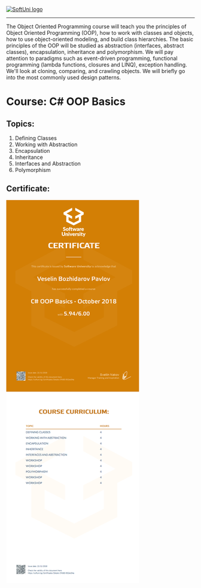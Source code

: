 <a href="https://softuni.bg/trainings/courses" rel="Courses">  ![SoftUni logo][logo] <a/>

[logo]: http://innovationstarterbox.bg/wp-content/uploads/2016/05/Softuni_logo_trasparent.png "Logo Title Text 2"

---
The Object Oriented Programming course will teach you the principles of Object Oriented Programming (OOP), how to work with classes and objects, how to use object-oriented modeling, and build class hierarchies. The basic principles of the OOP will be studied as abstraction (interfaces, abstract classes), encapsulation, inheritance and polymorphism. We will pay attention to paradigms such as event-driven programming, functional programming (lambda functions, closures and LINQ), exception handling. We'll look at cloning, comparing, and crawling objects. We will briefly go into the most commonly used design patterns.

# Course: C# OOP Basics

## Topics:
01. Defining Classes
02. Working with Abstraction
03. Encapsulation
04. Inheritance
05. Interfaces and Abstraction
06. Polymorphism

## Certificate: 
<img src="certificate.jpeg"/>
 
